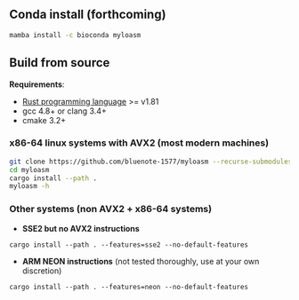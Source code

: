 ## Conda install (forthcoming)

```sh
mamba install -c bioconda myloasm
```

## Build from source

**Requirements**:

* [Rust programming language](https://www.rust-lang.org/) >= v1.81
* gcc 4.8+ or clang 3.4+
* cmake 3.2+

### x86-64 linux systems with AVX2 (most modern machines)

```sh
git clone https://github.com/bluenote-1577/myloasm --recurse-submodules  
cd myloasm
cargo install --path . 
myloasm -h
```

### Other systems (non AVX2 + x86-64 systems)

- **SSE2 but no AVX2 instructions** 

```cargo install --path . --features=sse2 --no-default-features```

- **ARM NEON instructions** (not tested thoroughly, use at your own discretion)

```cargo install --path . --features=neon --no-default-features``` 